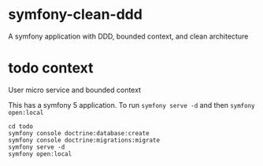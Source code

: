 # symfony-clean-ddd
A symfony application with DDD, bounded context,  and clean architecture

# todo context
User micro service and bounded context

This has a symfony 5 application. To run `symfony serve -d` and then `symfony open:local`


    cd todo
    symfony console doctrine:database:create
    symfony console doctrine:migrations:migrate
    symfony serve -d
    symfony open:local
    
